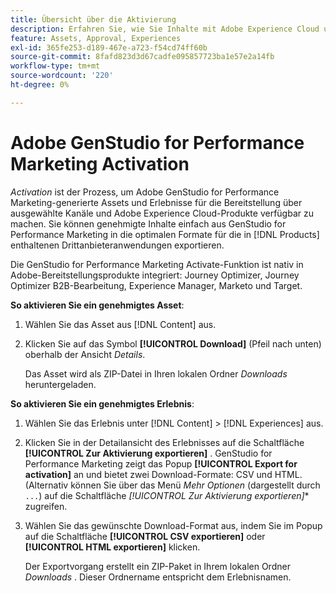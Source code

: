 ```yaml
---
title: Übersicht über die Aktivierung
description: Erfahren Sie, wie Sie Inhalte mit Adobe Experience Cloud und Drittanbieteranwendungen aktivieren.
feature: Assets, Approval, Experiences
exl-id: 365fe253-d189-467e-a723-f54cd74ff60b
source-git-commit: 8fafd823d3d67cadfe095857723ba1e57e2a14fb
workflow-type: tm+mt
source-wordcount: '220'
ht-degree: 0%

---
```


# Adobe GenStudio for Performance Marketing Activation

_Activation_ ist der Prozess, um Adobe GenStudio for Performance Marketing-generierte Assets und Erlebnisse für die Bereitstellung über ausgewählte Kanäle und Adobe Experience Cloud-Produkte verfügbar zu machen. Sie können genehmigte Inhalte einfach aus GenStudio for Performance Marketing in die optimalen Formate für die in [!DNL Products] enthaltenen Drittanbieteranwendungen exportieren.

Die GenStudio for Performance Marketing Activate-Funktion ist nativ in Adobe-Bereitstellungsprodukte integriert: Journey Optimizer, Journey Optimizer B2B-Bearbeitung, Experience Manager, Marketo und Target.

**So aktivieren Sie ein genehmigtes Asset**:

1. Wählen Sie das Asset aus [!DNL Content] aus.

1. Klicken Sie auf das Symbol **[!UICONTROL Download]** (Pfeil nach unten) oberhalb der Ansicht _Details_.

   Das Asset wird als ZIP-Datei in Ihren lokalen Ordner _Downloads_ heruntergeladen.

**So aktivieren Sie ein genehmigtes Erlebnis**:

1. Wählen Sie das Erlebnis unter [!DNL Content] > [!DNL Experiences] aus.

1. Klicken Sie in der Detailansicht des Erlebnisses auf die Schaltfläche **[!UICONTROL Zur Aktivierung exportieren]** . GenStudio for Performance Marketing zeigt das Popup **[!UICONTROL Export for activation]** an und bietet zwei Download-Formate: CSV und HTML. (Alternativ können Sie über das Menü _Mehr Optionen_ (dargestellt durch `...`) auf die Schaltfläche *[!UICONTROL Zur Aktivierung exportieren]** zugreifen.

1. Wählen Sie das gewünschte Download-Format aus, indem Sie im Popup auf die Schaltfläche **[!UICONTROL CSV exportieren]** oder **[!UICONTROL HTML exportieren]** klicken.

   Der Exportvorgang erstellt ein ZIP-Paket in Ihrem lokalen Ordner _Downloads_ . Dieser Ordnername entspricht dem Erlebnisnamen.

